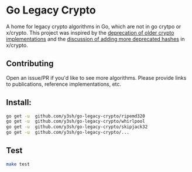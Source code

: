 # Go Legacy Crypto

A home for legacy crypto algorithms in Go, which are not in go crytpo or x/crypto. This project was inspired by the [deprecation of older crypto implementations](https://github.com/golang/go/issues/30141) and the [discussion of adding more deprecated hashes](https://github.com/golang/go/issues/32087) in x/crypto.

## Contributing

Open an issue/PR if you'd like to see more algorithms. Please provide links to publications, reference implementations, etc.

## Install:

```sh
go get -u  github.com/y3sh/go-legacy-crypto/ripemd320
go get -u  github.com/y3sh/go-legacy-crypto/whirlpool
go get -u  github.com/y3sh/go-legacy-crypto/skipjack32
go get -u  github.com/y3sh/go-legacy-crypto/...
```

## Test

```sh
make test
```
